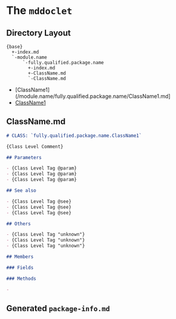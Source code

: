 # The `mddoclet`

## Directory Layout

```
{base}
  +-index.md
  `-module.name
      `-fully.qualified.package.name
        +-index.md
        +-ClassName.md
        `-ClassName.md
```

- [ClassName1](/module.name/fully.qualified.package.name/ClassName1.md]
- [ClassName1](ClassName1.md)

## ClassName.md

```markdown
# CLASS: `fully.qualified.package.name.ClassName1`

{Class Level Comment}

## Parameters

- {Class Level Tag @param}
- {Class Level Tag @param}
- {Class Level Tag @param}

## See also

- {Class Level Tag @see}
- {Class Level Tag @see}
- {Class Level Tag @see}

## Others

- {Class Level Tag "unknown"}
- {Class Level Tag "unknown"}
- {Class Level Tag "unknown"}

## Members

### Fields

### Methods

- 


```

## Generated `package-info.md`